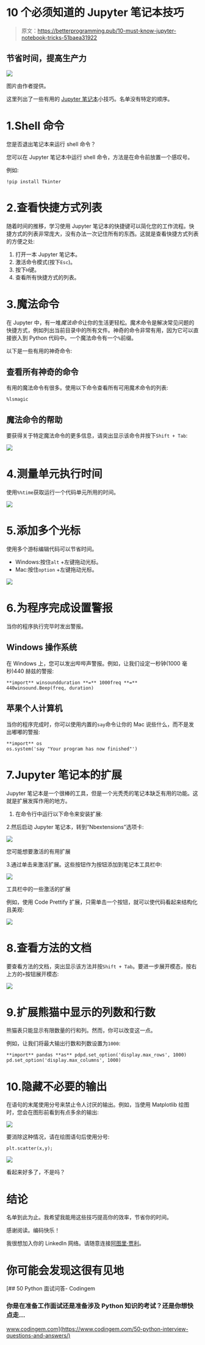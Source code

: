 # 10 个必须知道的 Jupyter 笔记本技巧

> 原文：<https://betterprogramming.pub/10-must-know-jupyter-notebook-tricks-51baea31922>

## 节省时间，提高生产力

![](img/180200cb9b95d203870265767a7d6c84.png)

图片由作者提供。

这里列出了一些有用的 [Jupyter 笔记本](https://jupyter.org/)小技巧。名单没有特定的顺序。

# 1.Shell 命令

您是否退出笔记本来运行 shell 命令？

您可以在 Jupyter 笔记本中运行 shell 命令，方法是在命令前放置一个感叹号。

例如:

```
!pip install Tkinter
```

# 2.查看快捷方式列表

随着时间的推移，学习使用 Jupyter 笔记本的快捷键可以简化您的工作流程。快捷方式的列表非常庞大，没有办法一次记住所有的东西。这就是查看快捷方式列表的方便之处:

1.  打开一本 Jupyter 笔记本。
2.  激活命令模式(按下`Esc`)。
3.  按下`H`键。
4.  查看所有快捷方式的列表。

# 3.魔法命令

在 Jupyter 中，有一堆*魔法命令*让你的生活更轻松。魔术命令是解决常见问题的快捷方式，例如列出当前目录中的所有文件。神奇的命令非常有用，因为它可以直接嵌入到 Python 代码中。一个魔法命令有一个`%`前缀。

以下是一些有用的神奇命令:

## 查看所有神奇的命令

有用的魔法命令有很多。使用以下命令查看所有可用魔术命令的列表:

```
%lsmagic
```

## 魔法命令的帮助

要获得关于特定魔法命令的更多信息，请突出显示该命令并按下`Shift + Tab`:

![](img/2df111a35e5d59232fba96264c9d18d6.png)

# 4.测量单元执行时间

使用`%%time`获取运行一个代码单元所用的时间。

![](img/b22de1df9697408442800f8a6c629286.png)

# 5.添加多个光标

使用多个游标编辑代码可以节省时间。

*   Windows:按住`alt` +左键拖动光标。
*   Mac:按住`option` +左键拖动光标。

![](img/baf41a624f69e418b07cf2bbfd52f635.png)

# 6.为程序完成设置警报

当你的程序执行完毕时发出警报。

## Windows 操作系统

在 Windows 上，您可以发出哔哔声警报。例如，让我们设定一秒钟(1000 毫秒)440 赫兹的警报:

```
**import** winsoundduration **=** 1000freq **=** 440winsound.Beep(freq, duration)
```

## 苹果个人计算机

当你的程序完成时，你可以使用内置的`say`命令让你的 Mac 说些什么，而不是发出嘟嘟的警报:

```
**import** os
os.system('say "Your program has now finished"')
```

# 7.Jupyter 笔记本的扩展

Jupyter 笔记本是一个很棒的工具，但是一个光秃秃的笔记本缺乏有用的功能。这就是扩展发挥作用的地方。

1.  在命令行中运行以下命令来安装扩展:

2.然后启动 Jupyter 笔记本，转到“Nbextensions”选项卡:

![](img/54ba343dfb8a274d34737aab49b50b63.png)

您可能想要激活的有用扩展

3.通过单击来激活扩展。这些按钮作为按钮添加到笔记本工具栏中:

![](img/38f9d710511cfa46fa1a3b99c529bcb5.png)

工具栏中的一些激活的扩展

例如，使用 Code Prettify 扩展，只需单击一个按钮，就可以使代码看起来结构化且美观:

![](img/36e390575d0b3b3f742657dea2be8e61.png)

# 8.查看方法的文档

要查看方法的文档，突出显示该方法并按`Shift + Tab`。要进一步展开模态，按右上方的`+`按钮展开模态:

![](img/f3822cfa29634acd9cf704e2b4ad061c.png)

# 9.扩展熊猫中显示的列数和行数

熊猫表只能显示有限数量的行和列。然而，你可以改变这一点。

例如，让我们将最大输出行数和列数设置为`1000`:

```
**import** pandas **as** pdpd.set_option('display.max_rows', 1000)
pd.set_option('display.max_columns', 1000)
```

# 10.隐藏不必要的输出

在语句的末尾使用分号来禁止令人讨厌的输出。例如，当使用 Matplotlib 绘图时，您会在图形前看到有点多余的输出:

![](img/352ebc3c30d0f01a3bf7dc01fb17e992.png)

要消除这种情况，请在绘图语句后使用分号:

```
plt.scatter(x,y);
```

![](img/33c1844d112efd8a2055765f81e0e236.png)

看起来好多了，不是吗？

# 结论

名单到此为止。我希望我能用这些技巧提高你的效率，节省你的时间。

感谢阅读。编码快乐！

我很想加入你的 LinkedIn 网络。请随意连接[阿图里·贾利](https://www.linkedin.com/in/artturi-jalli-29619413a)。

# 你可能会发现这很有见地

[](https://www.codingem.com/50-python-interview-questions-and-answers/) [## 50 Python 面试问答- Codingem

### 你是在准备工作面试还是准备涉及 Python 知识的考试？还是你想快点走…

www.codingem.com](https://www.codingem.com/50-python-interview-questions-and-answers/)